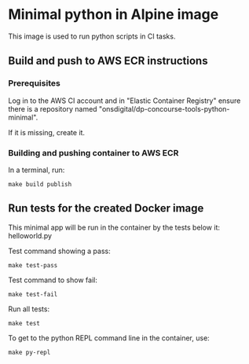 # Minimal python in Alpine image

This image is used to run python scripts in CI tasks.

## Build and push to AWS ECR instructions

### Prerequisites

Log in to the AWS CI account and in "Elastic Container Registry" ensure there is a repository named "onsdigital/dp-concourse-tools-python-minimal".

If it is missing, create it.

### Building and pushing container to AWS ECR

In a terminal, run:

```shell
make build publish
```

## Run tests for the created Docker image

This minimal app will be run in the container by the tests below it:
  helloworld.py

Test command showing a pass:

```shell
make test-pass
```

Test command to show fail:

```shell
make test-fail
```

Run all tests:

```shell
make test
```

To get to the python REPL command line in the container, use:

```shell
make py-repl
```
